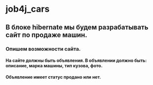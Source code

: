 # job4j_cars
## В блоке hibernate мы будем разрабатывать сайт по продаже машин.

### Опишем возможности сайта.

#### На сайте должны быть объявления. В объявлении должно быть: описание, марка машины, тип кузова, фото.

#### Объявление имеет статус продано или нет.


